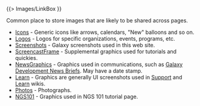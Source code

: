 {{> Images/LinkBox }}

Common place to store images that are likely to be shared across pages.

* [Icons](/src/images/icons/index.md) - Generic icons like arrows, calendars, "New" balloons and so on.
* [Logos](/src/images/logos/index.md) - Logos for specific organizations, events, programs, etc.
* [Screenshots](/src/images/screenshots/index.md) - Galaxy screenshots used in this web site.
* [ScreencastFrame](/src/images/screencast-frame/index.md) - Supplemental graphics used for tutorials and quickies.
* [NewsGraphics](/src/images/news-graphics/index.md) - Graphics used in communications, such as [Galaxy Development News Briefs](/src/docs/index.md). May have a date stamp.
* [Learn](/src/images/learn/index.md) - Graphics are generally UI screenshots used in [Support](/src/support/index.md) and [Learn](/src/learn/index.md) wikis.
* [Photos](/src/images/photos/index.md) - Photographs.
* [NGS101](/src/images/ngs101/index.md) - Graphics used in NGS 101 tutorial page.

